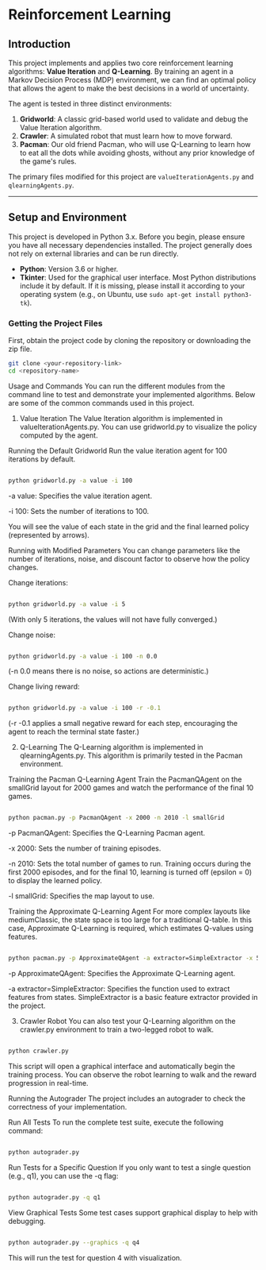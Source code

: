# Reinforcement Learning

## Introduction

This project implements and applies two core reinforcement learning algorithms: **Value Iteration** and **Q-Learning**. By training an agent in a Markov Decision Process (MDP) environment, we can find an optimal policy that allows the agent to make the best decisions in a world of uncertainty.

The agent is tested in three distinct environments:
1.  **Gridworld**: A classic grid-based world used to validate and debug the Value Iteration algorithm.
2.  **Crawler**: A simulated robot that must learn how to move forward.
3.  **Pacman**: Our old friend Pacman, who will use Q-Learning to learn how to eat all the dots while avoiding ghosts, without any prior knowledge of the game's rules.

The primary files modified for this project are `valueIterationAgents.py` and `qlearningAgents.py`.

---

## Setup and Environment

This project is developed in Python 3.x. Before you begin, please ensure you have all necessary dependencies installed. The project generally does not rely on external libraries and can be run directly.

-   **Python**: Version 3.6 or higher.
-   **Tkinter**: Used for the graphical user interface. Most Python distributions include it by default. If it is missing, please install it according to your operating system (e.g., on Ubuntu, use `sudo apt-get install python3-tk`).

### Getting the Project Files

First, obtain the project code by cloning the repository or downloading the zip file.

```bash
git clone <your-repository-link>
cd <repository-name>
```
Usage and Commands
You can run the different modules from the command line to test and demonstrate your implemented algorithms. Below are some of the common commands used in this project.

1. Value Iteration
The Value Iteration algorithm is implemented in valueIterationAgents.py. You can use gridworld.py to visualize the policy computed by the agent.

Running the Default Gridworld
Run the value iteration agent for 100 iterations by default.

```Bash

python gridworld.py -a value -i 100
```
-a value: Specifies the value iteration agent.

-i 100: Sets the number of iterations to 100.

You will see the value of each state in the grid and the final learned policy (represented by arrows).

Running with Modified Parameters
You can change parameters like the number of iterations, noise, and discount factor to observe how the policy changes.

Change iterations:

```Bash

python gridworld.py -a value -i 5
```
(With only 5 iterations, the values will not have fully converged.)

Change noise:

```Bash

python gridworld.py -a value -i 100 -n 0.0
```
(-n 0.0 means there is no noise, so actions are deterministic.)

Change living reward:

```Bash

python gridworld.py -a value -i 100 -r -0.1
```
(-r -0.1 applies a small negative reward for each step, encouraging the agent to reach the terminal state faster.)

2. Q-Learning
The Q-Learning algorithm is implemented in qlearningAgents.py. This algorithm is primarily tested in the Pacman environment.

Training the Pacman Q-Learning Agent
Train the PacmanQAgent on the smallGrid layout for 2000 games and watch the performance of the final 10 games.

```Bash

python pacman.py -p PacmanQAgent -x 2000 -n 2010 -l smallGrid
```
-p PacmanQAgent: Specifies the Q-Learning Pacman agent.

-x 2000: Sets the number of training episodes.

-n 2010: Sets the total number of games to run. Training occurs during the first 2000 episodes, and for the final 10, learning is turned off (epsilon = 0) to display the learned policy.

-l smallGrid: Specifies the map layout to use.

Training the Approximate Q-Learning Agent
For more complex layouts like mediumClassic, the state space is too large for a traditional Q-table. In this case, Approximate Q-Learning is required, which estimates Q-values using features.

```Bash

python pacman.py -p ApproximateQAgent -a extractor=SimpleExtractor -x 50 -n 60 -l mediumClassic
```
-p ApproximateQAgent: Specifies the Approximate Q-Learning agent.

-a extractor=SimpleExtractor: Specifies the function used to extract features from states. SimpleExtractor is a basic feature extractor provided in the project.

3. Crawler Robot
You can also test your Q-Learning algorithm on the crawler.py environment to train a two-legged robot to walk.

```Bash

python crawler.py
```
This script will open a graphical interface and automatically begin the training process. You can observe the robot learning to walk and the reward progression in real-time.

Running the Autograder
The project includes an autograder to check the correctness of your implementation.

Run All Tests
To run the complete test suite, execute the following command:

```Bash

python autograder.py
```
Run Tests for a Specific Question
If you only want to test a single question (e.g., q1), you can use the -q flag:

```Bash

python autograder.py -q q1
```
View Graphical Tests
Some test cases support graphical display to help with debugging.

```Bash

python autograder.py --graphics -q q4
```
This will run the test for question 4 with visualization.
